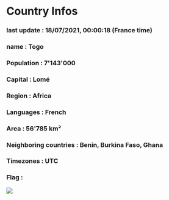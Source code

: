 # Country  Infos
### last update : 18/07/2021, 00:00:18 (France time)

### name : Togo
### Population : 7'143'000
### Capital : Lomé
### Region : Africa
### Languages : French
### Area : 56'785 km²
### Neighboring countries : Benin, Burkina Faso, Ghana
### Timezones : UTC

### Flag :
![](https://restcountries.eu/data/tgo.svg)